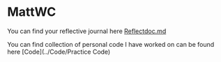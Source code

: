 # MattWC



You can find your reflective journal here [Reflectdoc.md](./Reflections/Reflectdoc.md)

You can find collection of personal code I have worked on can be found here [Code](../Code/Practice Code)
